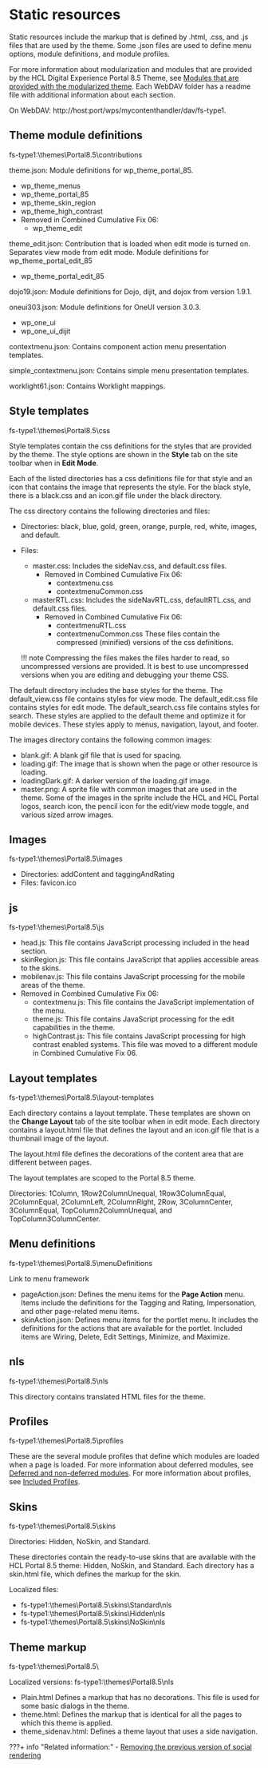 # Static resources

Static resources include the markup that is defined by .html, .css, and .js files that are used by the theme. Some .json files are used to define menu options, module definitions, and module profiles.

For more information about modularization and modules that are provided by the HCL Digital Experience Portal 8.5 Theme, see [Modules that are provided with the modularized theme](../the_module_framework/oob_modules/index.md). Each WebDAV folder has a readme file with additional information about each section.

On WebDAV: http://host:port/wps/mycontenthandler/dav/fs-type1.

## Theme module definitions

fs-type1:\\themes\\Portal8.5\\contributions

theme.json: Module definitions for wp\_theme\_portal\_85.

-   wp\_theme\_menus
-   wp\_theme\_portal\_85
-   wp\_theme\_skin\_region
-   wp\_theme\_high\_contrast
-   Removed in Combined Cumulative Fix 06:
    -   wp\_theme\_edit

theme\_edit.json: Contribution that is loaded when edit mode is turned on. Separates view mode from edit mode. Module definitions for wp\_theme\_portal\_edit\_85

-   wp\_theme\_portal\_edit\_85

dojo19.json: Module definitions for Dojo, dijit, and dojox from version 1.9.1.

oneui303.json: Module definitions for OneUI version 3.0.3.

-   wp\_one\_ui
-   wp\_one\_ui\_dijit

contextmenu.json: Contains component action menu presentation templates.

simple\_contextmenu.json: Contains simple menu presentation templates.

worklight61.json: Contains Worklight mappings.

## Style templates

fs-type1:\\themes\\Portal8.5\\css

Style templates contain the css definitions for the styles that are provided by the theme. The style options are shown in the **Style** tab on the site toolbar when in **Edit Mode**.

Each of the listed directories has a css definitions file for that style and an icon that contains the image that represents the style. For the black style, there is a black.css and an icon.gif file under the black directory.

The css directory contains the following directories and files:

-   Directories: black, blue, gold, green, orange, purple, red, white, images, and default.
-   Files:

    -   master.css: Includes the sideNav.css, and default.css files.
        -   Removed in Combined Cumulative Fix 06:
            -   contextmenu.css
            -   contextmenuCommon.css
    -   masterRTL.css: Includes the sideNavRTL.css, defaultRTL.css, and default.css files.
        -   Removed in Combined Cumulative Fix 06:
            -   contextmenuRTL.css
            -   contextmenuCommon.css
    These files contain the compressed \(minified\) versions of the css definitions.

    !!! note
        Compressing the files makes the files harder to read, so uncompressed versions are provided. It is best to use uncompressed versions when you are editing and debugging your theme CSS.


The default directory includes the base styles for the theme. The default\_view.css file contains styles for view mode. The default\_edit.css file contains styles for edit mode. The default\_search.css file contains styles for search. These styles are applied to the default theme and optimize it for mobile devices. These styles apply to menus, navigation, layout, and footer.

The images directory contains the following common images:

-   blank.gif: A blank gif file that is used for spacing.
-   loading.gif: The image that is shown when the page or other resource is loading.
-   loadingDark.gif: A darker version of the loading.gif image.
-   master.png: A sprite file with common images that are used in the theme. Some of the images in the sprite include the HCL and HCL Portal logos, search icon, the pencil icon for the edit/view mode toggle, and various sized arrow images.

## Images

fs-type1:\\themes\\Portal8.5\\images

-   Directories: addContent and taggingAndRating
-   Files: favicon.ico

## js

fs-type1:\\themes\\Portal8.5\\js

-   head.js: This file contains JavaScript processing included in the head section.
-   skinRegion.js: This file contains JavaScript that applies accessible areas to the skins.
-   mobilenav.js: This file contains JavaScript processing for the mobile areas of the theme.
-   Removed in Combined Cumulative Fix 06:
    -   contextmenu.js: This file contains the JavaScript implementation of the menu.
    -   theme.js: This file contains JavaScript processing for the edit capabilities in the theme.
    -   highContrast.js: This file contains JavaScript processing for high contrast enabled systems. This file was moved to a different module in Combined Cumulative Fix 06.

## Layout templates

fs-type1:\\themes\\Portal8.5\\layout-templates

Each directory contains a layout template. These templates are shown on the **Change Layout** tab of the site toolbar when in edit mode. Each directory contains a layout.html file that defines the layout and an icon.gif file that is a thumbnail image of the layout.

The layout.html file defines the decorations of the content area that are different between pages.

The layout templates are scoped to the Portal 8.5 theme.

Directories: 1Column, 1Row2ColumnUnequal, 1Row3ColumnEqual, 2ColumnEqual, 2ColumnLeft, 2ColumnRight, 2Row, 3ColumnCenter, 3ColumnEqual, TopColumn2ColumnUnequal, and TopColumn3ColumnCenter.

## Menu definitions

fs-type1:\\themes\\Portal8.5\\menuDefinitions

Link to menu framework

-   pageAction.json: Defines the menu items for the **Page Action** menu. Items include the definitions for the Tagging and Rating, Impersonation, and other page-related menu items.
-   skinAction.json: Defines menu items for the portlet menu. It includes the definitions for the actions that are available for the portlet. Included items are Wiring, Delete, Edit Settings, Minimize, and Maximize.

## nls

fs-type1:\\themes\\Portal8.5\\nls

This directory contains translated HTML files for the theme.

## Profiles

fs-type1:\\themes\\Portal8.5\\profiles

These are the several module profiles that define which modules are loaded when a page is loaded. For more information about deferred modules, see [Deferred and non-deferred modules](../the_module_framework/themeopt_module_defer.md). For more information about profiles, see [Included Profiles](../the_module_framework/specify_profiles/themeopt_mod_oob_profile.md).

## Skins

fs-type1:\\themes\\Portal8.5\\skins

Directories: Hidden, NoSkin, and Standard.

These directories contain the ready-to-use skins that are available with the HCL Portal 8.5 theme: Hidden, NoSkin, and Standard. Each directory has a skin.html file, which defines the markup for the skin.

Localized files:

-   fs-type1:\\themes\\Portal8.5\\skins\\Standard\\nls
-   fs-type1:\\themes\\Portal8.5\\skins\\Hidden\\nls
-   fs-type1:\\themes\\Portal8.5\\skins\\NoSkin\\nls

## Theme markup

fs-type1:\\themes\\Portal8.5\\

Localized versions: fs-type1:\\themes\\Portal8.5\\nls

-   Plain.html Defines a markup that has no decorations. This file is used for some basic dialogs in the theme.
-   theme.html: Defines the markup that is identical for all the pages to which this theme is applied.
-   theme\_sidenav.html: Defines a theme layout that uses a side navigation.


???+ info "Related information:"
    - [Removing the previous version of social rendering](../../social_rendering/administering_social_list/rem_soc_rend.md)

